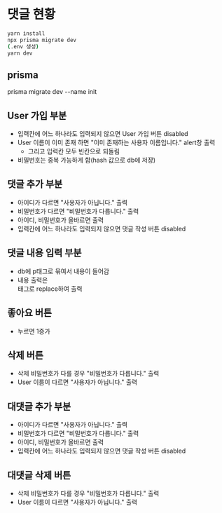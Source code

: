 # 댓글 현황

```bash
yarn install
npx prisma migrate dev
(.env 생성)
yarn dev
```

## prisma
prisma migrate dev --name init


## User 가입 부분

- 입력칸에 어느 하나라도 입력되지 않으면 User 가입 버튼 disabled
- User 이름이 이미 존재 하면 "이미 존재하는 사용자 이름입니다." alert창 출력
  - 그리고 입력칸 모두 빈칸으로 되돌림
- 비밀번호는 중복 가능하게 함(hash 값으로 db에 저장)

## 댓글 추가 부분

- 아이디가 다르면 "사용자가 아닙니다." 출력
- 비밀번호가 다르면 "비밀번호가 다릅니다." 출력
- 아이디, 비밀번호가 올바르면 출력
- 입력칸에 어느 하나라도 입력되지 않으면 댓글 작성 버튼 disabled

## 댓글 내용 입력 부분

- db에 p태그로 묶여서 내용이 들어감
- 내용 출력은 <div>태그로 replace하여 출력

## 좋아요 버튼

- 누르면 1증가

## 삭제 버튼

- 삭제 비밀번호가 다를 경우 "비밀번호가 다릅니다." 출력
- User 이름이 다르면 "사용자가 아닙니다." 출력

## 대댓글 추가 부분

- 아이디가 다르면 "사용자가 아닙니다." 출력
- 비밀번호가 다르면 "비밀번호가 다릅니다." 출력
- 아이디, 비밀번호가 올바르면 출력
- 입력칸에 어느 하나라도 입력되지 않으면 댓글 작성 버튼 disabled

## 대댓글 삭제 버튼

- 삭제 비밀번호가 다를 경우 "비밀번호가 다릅니다." 출력
- User 이름이 다르면 "사용자가 아닙니다." 출력
